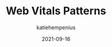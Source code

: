 ---
author: katiehempenius
date: 2021-09-16
publisher: chromiumdev
tags:
  - web-vitals
target_url: https://web.dev/patterns/web-vitals-patterns/
title: Web Vitals Patterns
---